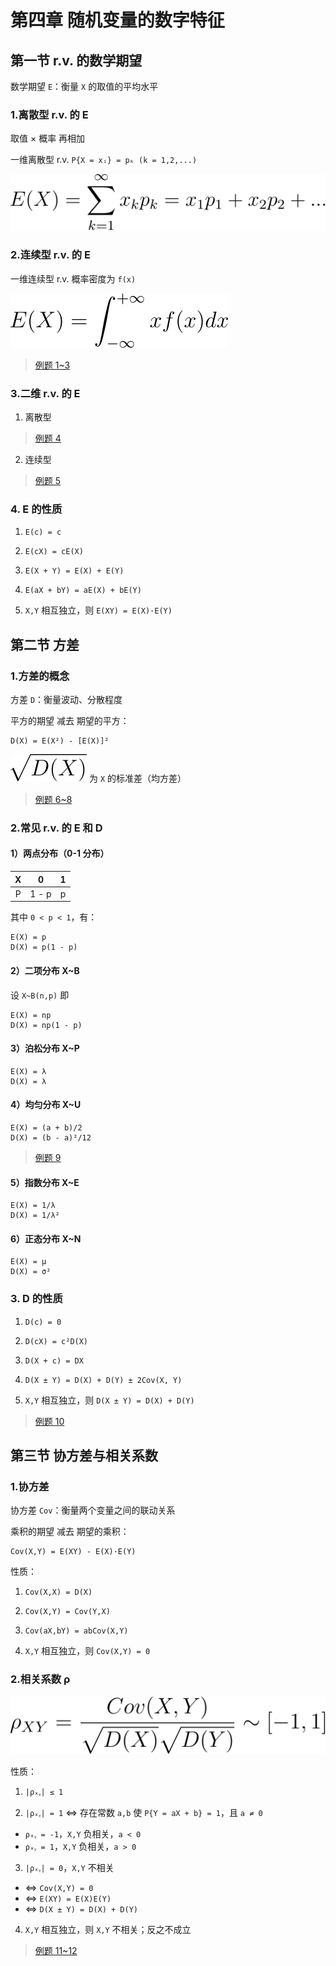 # 第四章 随机变量的数字特征

## 第一节 r.v. 的数学期望

数学期望 `E`：衡量 `X` 的取值的平均水平

### 1.离散型 r.v. 的 E

取值 × 概率 再相加

一维离散型 r.v. `P{X = xᵢ} = pₖ (k = 1,2,...)`

![E(X)=\sum_{k=1}^{\infty}x_kp_k=x_1p_1+x_2p_2+...](../img/X2120102.04183.04.01.svg)

### 2.连续型 r.v. 的 E

一维连续型 r.v. 概率密度为 `f(x)`

![E(X)=\int_{-\infty}^{+\infty}xf(x)dx](../img/X2120102.04183.04.02.svg)

> [例题 1~3](./04.第四章例题.md#例题-1)

### 3.二维 r.v. 的 E

1. 离散型

> [例题 4](./04.第四章例题.md#例题-4)

2. 连续型

> [例题 5](./04.第四章例题.md#例题-5)

### 4. E 的性质

1. `E(c) = c`

2. `E(cX) = cE(X)`

3. `E(X + Y) = E(X) + E(Y)`

4. `E(aX + bY) = aE(X) + bE(Y)`

5. `X,Y` 相互独立，则 `E(XY) = E(X)·E(Y)`

## 第二节 方差

### 1.方差的概念

方差 `D`：衡量波动、分散程度

平方的期望 减去 期望的平方：

```
D(X) = E(X²) - [E(X)]²
```

![P](../img/X2120102.04183.04.16.svg) 为 `X` 的标准差（均方差）

> [例题 6~8](./04.第四章例题.md#例题-6)

### 2.常见 r.v. 的 E 和 D

#### 1）两点分布（0-1 分布）

| X | 0 | 1 |
| :--: | :--: | :--: |
| P | 1 - p | p |

其中 `0 < p < 1`，有：

```
E(X) = p
D(X) = p(1 - p)
```

#### 2）二项分布 X~B

设 `X~B(n,p)` 即

```
E(X) = np
D(X) = np(1 - p)
```

#### 3）泊松分布 X~P

```
E(X) = λ
D(X) = λ
```

#### 4）均匀分布 X~U

```
E(X) = (a + b)/2
D(X) = (b - a)²/12
```

> [例题 9](./04.第四章例题.md#例题-9)

#### 5）指数分布 X~E

```
E(X) = 1/λ
D(X) = 1/λ²
```

#### 6）正态分布 X~N

```
E(X) = μ
D(X) = σ²
```

### 3. D 的性质

1. `D(c) = 0`

2. `D(cX) = c²D(X)`

3. `D(X + c) = DX`

4. `D(X ± Y) = D(X) + D(Y) ± 2Cov(X, Y)`

5. `X,Y` 相互独立，则 `D(X ± Y) = D(X) + D(Y)`

> [例题 10](./04.第四章例题.md#例题-10)

## 第三节 协方差与相关系数

### 1.协方差

协方差 `Cov`：衡量两个变量之间的联动关系

乘积的期望 减去 期望的乘积：

```
Cov(X,Y) = E(XY) - E(X)·E(Y)
```

性质：

1. `Cov(X,X) = D(X)`

2. `Cov(X,Y) = Cov(Y,X)`

3. `Cov(aX,bY) = abCov(X,Y)`

4. `X,Y` 相互独立，则 `Cov(X,Y) = 0`

### 2.相关系数 ρ

![ρ](../img/X2120102.04183.04.20.svg)

性质：

1. `|ρₓᵧ| ≤ 1`

2. `|ρₓᵧ| = 1` <=> 存在常数 `a,b` 使 `P{Y = aX + b} = 1`，且 `a ≠ 0`

- `ρₓᵧ = -1`，`X,Y` 负相关，`a < 0`
- `ρₓᵧ = 1`，`X,Y` 负相关，`a > 0`

3. `|ρₓᵧ| = 0`，`X,Y` 不相关

- <=> `Cov(X,Y) = 0`
- <=> `E(XY) = E(X)E(Y)`
- <=> `D(X ± Y) = D(X) + D(Y)`

4. `X,Y` 相互独立，则 `X,Y` 不相关；反之不成立

> [例题 11~12](./04.第四章例题.md#例题-11)
